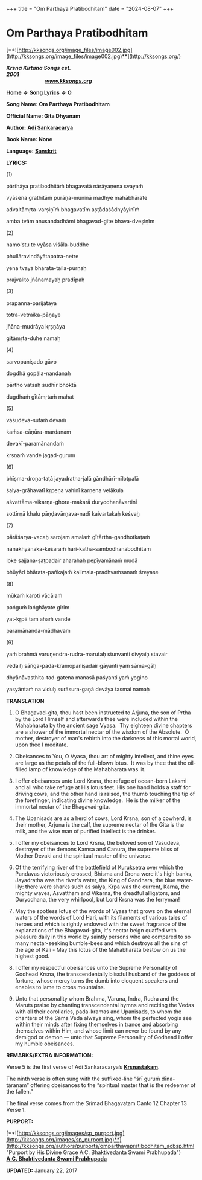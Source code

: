+++
title = "Om Parthaya Pratibodhitam"
date = "2024-08-07"
+++

# Om Parthaya Pratibodhitam
[**![http://kksongs.org/image_files/image002.jpg](http://kksongs.org/image_files/image002.jpg)**](http://kksongs.org/)

**_Krsna Kirtana Songs est. 2001_**                                                                                                                                                 **_www.kksongs.org_**

[**Home**](http://kksongs.org/) **⇒** [**Song Lyrics**](http://kksongs.org/lyrics.html) **⇒** [**O**](http://kksongs.org/songs/song_o.html)

**Song Name: Om Parthaya Pratibodhitam**

**Official Name: Gita Dhyanam**

**Author:** [**Adi Sankaracarya**](http://kksongs.org/authors/list/adisankara.html)

**Book Name: None**

**Language:** [**Sanskrit**](http://kksongs.org/language/list/sanskrit.html)

**LYRICS:**

(1)

pārthāya pratibodhitāḿ bhagavatā nārāyaṇena svayaḿ

vyāsena grathitāḿ purāṇa-muninā madhye mahābhārate

advaitāmṛta-varṣiṇīḿ bhagavatīm aṣṭādaśādhyāyinīḿ

amba tvām anusandadhāmi bhagavad-gīte bhava-dveṣiṇīm

(2)

namo'stu te vyāsa viśāla-buddhe

phullāravindāyātapatra-netre

yena tvayā bhārata-taila-pūrṇaḥ

prajvalito jñānamayaḥ pradīpaḥ

(3)

prapanna-parijātāya

totra-vetraika-pāṇaye

jñāna-mudrāya kṛṣṇāya

gītāmṛta-duhe namaḥ

(4)

sarvopaniṣado gāvo

dogdhā gopāla-nandanaḥ

pārtho vatsaḥ sudhīr bhoktā

dugdhaḿ gītāmṛtaḿ mahat

(5)

vasudeva-sutaḿ devaḿ

kaḿsa-cāṇūra-mardanam

devakī-paramānandaḿ

kṛṣṇaḿ vande jagad-gurum

(6)

bhīṣma-droṇa-taṭā jayadratha-jalā gāndhārī-nīlotpalā

śalya-grāhavatī kṛpeṇa vahinī karṇena velākula

aśvattāma-vikarṇa-ghora-makarā duryodhanāvartinī

sottīrṇā khalu pāṇḍavārṇava-nadī kaivartakaḥ keśvaḥ

(7)

pārāśarya-vacaḥ sarojam amalaḿ gītārtha-gandhotkaṭaḿ

nānākhyānaka-keśaraḿ hari-kathā-sambodhanābodhitam

loke sajjana-ṣaṭpadair aharahaḥ pepīyamānaḿ mudā

bhūyād bhārata-pańkajaḿ kalimala-pradhvaḿsanaḿ śreyase

(8)

mūkaḿ karoti vācālaḿ

pańguḿ lańghāyate girim

yat-kṛpā tam ahaḿ vande

paramānanda-mādhavam

(9)

yaḿ brahmā varuṇendra-rudra-marutaḥ stunvanti divyaiḥ stavair

vedaiḥ sāńga-pada-kramopaniṣadair gāyanti yaḿ sāma-gāḥ

dhyānāvasthita-tad-gatena manasā paśyanti yaḿ yogino

yasyāntaḿ na viduḥ surāsura-gaṇā devāya tasmai namaḥ

**TRANSLATION**

1) O Bhagavad-gita, thou hast been instructed to Arjuna, the son of Prtha by the Lord Himself and afterwards thee were included within the Mahabharata by the ancient sage Vyasa.  Thy eighteen divine chapters are a shower of the immortal nectar of the wisdom of the Absolute.  O mother, destroyer of man's rebirth into the darkness of this mortal world, upon thee I meditate.

2) Obeisances to You, O Vyasa, thou art of mighty intellect, and thine eyes are large as the petals of the full-blown lotus.  It was by thee that the oil-filled lamp of knowledge of the Mahabharata was lit.

3) I offer obeisances unto Lord Krsna, the refuge of ocean-born Laksmi and all who take refuge at His lotus feet. His one hand holds a staff for driving cows, and the other hand is raised, the thumb touching the tip of the forefinger, indicating divine knowledge.  He is the milker of the immortal nectar of the Bhagavad-gita.

4) The Upanisads are as a herd of cows, Lord Krsna, son of a cowherd, is their mother, Arjuna is the calf, the supreme nectar of the Gita is the milk, and the wise man of purified intellect is the drinker.

5) I offer my obeisances to Lord Krsna, the beloved son of Vasudeva, destroyer of the demons Kamsa and Canura, the supreme bliss of Mother Devaki and the spiritual master of the universe.

6) Of the terrifying river of the battlefield of Kuruksetra over which the Pandavas victoriously crossed, Bhisma and Drona were it's high banks, Jayadratha was the river's water, the King of Gandhara, the blue water-lily: there were sharks such as salya, Krpa was the current, Karna, the mighty waves, Asvattham and Vikarna, the dreadful alligators, and Duryodhana, the very whirlpool, but Lord Krsna was the ferryman!

7) May the spotless lotus of the words of Vyasa that grows on the eternal waters of the words of Lord Hari, with its filaments of various tales of heroes and which is rightly endowed with the sweet fragrance of the explanations of the Bhagavad-gita, it's nectar beign quaffed with pleasure daily in this world by saintly persons who are compared to so many nectar-seeking bumble-bees and which destroys all the sins of the age of Kali - May this lotus of the Mahabharata bestow on us the highest good.

8) I offer my respectful obeisances unto the Supreme Personality of Godhead Krsna, the transcendentally blissful husband of the goddess of fortune, whose mercy turns the dumb into eloquent speakers and enables to lame to cross mountains.

9) Unto that personality whom Brahma, Varuna, Indra, Rudra and the Maruts praise by chanting transcendental hymns and reciting the Vedas with all their corollaries, pada-kramas and Upanisads, to whom the chanters of the Sama Veda always sing, whom the perfected yogis see within their minds after fixing themselves in trance and absorbing themselves within Him, and whose limit can never be found by any demigod or demon — unto that Supreme Personality of Godhead I offer my humble obeisances.

**REMARKS/EXTRA INFORMATION:**

Verse 5 is the first verse of Adi Sankaracarya’s [**Krsnastakam**](http://kksongs.org/songs/v/vasudevasutamdevam.html).

The ninth verse is often sung with the suffixed-line “śrī guruḿ dīna-tāraṇam” offering obeisances to the “spiritual master that is the redeemer of the fallen.”

The final verse comes from the Srimad Bhagavatam Canto 12 Chapter 13 Verse 1.

**PURPORT:**

[**![http://kksongs.org/images/sp_purport.jpg](http://kksongs.org/images/sp_purport.jpg)**](http://kksongs.org/authors/purports/omparthayapratibodhitam_acbsp.html "Purport by His Divine Grace A.C. Bhaktivedanta Swami Prabhupada")        **[A.C. Bhaktivedanta Swami Prabhupada](http://kksongs.org/authors/purports/omparthayapratibodhitam_acbsp.html)**

**UPDATED:** January 22, 2017